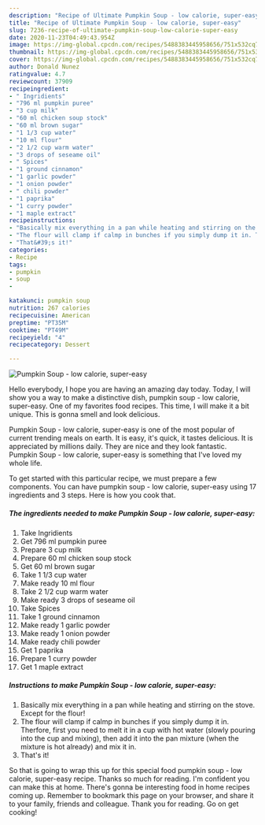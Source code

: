 ```yaml
---
description: "Recipe of Ultimate Pumpkin Soup - low calorie, super-easy"
title: "Recipe of Ultimate Pumpkin Soup - low calorie, super-easy"
slug: 7236-recipe-of-ultimate-pumpkin-soup-low-calorie-super-easy
date: 2020-11-23T04:49:43.954Z
image: https://img-global.cpcdn.com/recipes/5488383445958656/751x532cq70/pumpkin-soup-low-calorie-super-easy-recipe-main-photo.jpg
thumbnail: https://img-global.cpcdn.com/recipes/5488383445958656/751x532cq70/pumpkin-soup-low-calorie-super-easy-recipe-main-photo.jpg
cover: https://img-global.cpcdn.com/recipes/5488383445958656/751x532cq70/pumpkin-soup-low-calorie-super-easy-recipe-main-photo.jpg
author: Donald Nunez
ratingvalue: 4.7
reviewcount: 37909
recipeingredient:
- " Ingridients"
- "796 ml pumpkin puree"
- "3 cup milk"
- "60 ml chicken soup stock"
- "60 ml brown sugar"
- "1 1/3 cup water"
- "10 ml flour"
- "2 1/2 cup warm water"
- "3 drops of seseame oil"
- " Spices"
- "1 ground cinnamon"
- "1 garlic powder"
- "1 onion powder"
- " chili powder"
- "1 paprika"
- "1 curry powder"
- "1 maple extract"
recipeinstructions:
- "Basically mix everything in a pan while heating and stirring on the stove.  Except for the flour!"
- "The flour will clamp if calmp in bunches if you simply dump it in. Therfore, first you need to melt it in a cup with hot water (slowly pouring into the cup and mixing), then add it into the pan mixture (when the mixture is hot already) and mix it in."
- "That&#39;s it!"
categories:
- Recipe
tags:
- pumpkin
- soup
- 

katakunci: pumpkin soup  
nutrition: 267 calories
recipecuisine: American
preptime: "PT35M"
cooktime: "PT49M"
recipeyield: "4"
recipecategory: Dessert

---
```



![Pumpkin Soup - low calorie, super-easy](https://img-global.cpcdn.com/recipes/5488383445958656/751x532cq70/pumpkin-soup-low-calorie-super-easy-recipe-main-photo.jpg)

Hello everybody, I hope you are having an amazing day today. Today, I will show you a way to make a distinctive dish, pumpkin soup - low calorie, super-easy. One of my favorites food recipes. This time, I will make it a bit unique. This is gonna smell and look delicious.

Pumpkin Soup - low calorie, super-easy is one of the most popular of current trending meals on earth. It is easy, it's quick, it tastes delicious. It is appreciated by millions daily. They are nice and they look fantastic. Pumpkin Soup - low calorie, super-easy is something that I've loved my whole life.




To get started with this particular recipe, we must prepare a few components. You can have pumpkin soup - low calorie, super-easy using 17 ingredients and 3 steps. Here is how you cook that.

<!--inarticleads1-->

##### The ingredients needed to make Pumpkin Soup - low calorie, super-easy:

1. Take  Ingridients
1. Get 796 ml pumpkin puree
1. Prepare 3 cup milk
1. Prepare 60 ml chicken soup stock
1. Get 60 ml brown sugar
1. Take 1 1/3 cup water
1. Make ready 10 ml flour
1. Take 2 1/2 cup warm water
1. Make ready 3 drops of seseame oil
1. Take  Spices
1. Take 1 ground cinnamon
1. Make ready 1 garlic powder
1. Make ready 1 onion powder
1. Make ready  chili powder
1. Get 1 paprika
1. Prepare 1 curry powder
1. Get 1 maple extract




<!--inarticleads2-->

##### Instructions to make Pumpkin Soup - low calorie, super-easy:

1. Basically mix everything in a pan while heating and stirring on the stove.  Except for the flour!
1. The flour will clamp if calmp in bunches if you simply dump it in. Therfore, first you need to melt it in a cup with hot water (slowly pouring into the cup and mixing), then add it into the pan mixture (when the mixture is hot already) and mix it in.
1. That&#39;s it!




So that is going to wrap this up for this special food pumpkin soup - low calorie, super-easy recipe. Thanks so much for reading. I'm confident you can make this at home. There's gonna be interesting food in home recipes coming up. Remember to bookmark this page on your browser, and share it to your family, friends and colleague. Thank you for reading. Go on get cooking!
